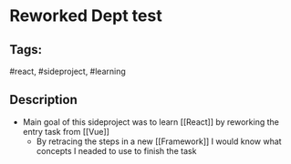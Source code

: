 # Reworked Dept test

## Tags:
#react, #sideproject, #learning

## Description
- Main goal of this sideproject was to learn [[React]] by reworking the entry task from [[Vue]]
	- By retracing the steps in a new [[Framework]] I would know what concepts I neaded to use to finish the task